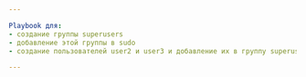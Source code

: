 ```yaml
---

Playbook для:
- создание группы superusers
- добавление этой группы в sudo
- создание пользователей user2 и user3 и добавление их в группу superusers

---
```

